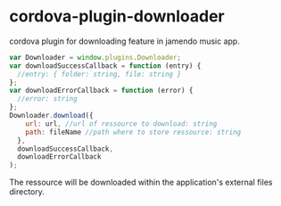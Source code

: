 # cordova-plugin-downloader
cordova plugin for downloading feature in jamendo music app.

```javascript
var Downloader = window.plugins.Downloader;
var downloadSuccessCallback = function (entry) {
  //entry: { folder: string, file: string }
};
var downloadErrorCallback = function (error) {
  //error: string
};
Downloader.download({
    url: url, //url of ressource to download: string
    path: fileName //path where to store ressource: string
  },
  downloadSuccessCallback,
  downloadErrorCallback
);
```

The ressource will be downloaded within the application's external files directory.
